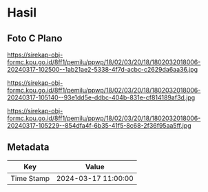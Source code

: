 # Hasil

## Foto C Plano

https://sirekap-obj-formc.kpu.go.id/8ff1/pemilu/ppwp/18/02/03/20/18/1802032018006-20240317-102500--1ab21ae2-5338-4f7d-acbc-c2629da6aa36.jpg

https://sirekap-obj-formc.kpu.go.id/8ff1/pemilu/ppwp/18/02/03/20/18/1802032018006-20240317-105140--93e1dd5e-ddbc-404b-831e-cf814189af3d.jpg

https://sirekap-obj-formc.kpu.go.id/8ff1/pemilu/ppwp/18/02/03/20/18/1802032018006-20240317-105229--854dfa4f-6b35-41f5-8c68-2f36f95aa5ff.jpg


## Metadata

| Key        | Value               |
| ---------- | ------------------- |
| Time Stamp | 2024-03-17 11:00:00 |



